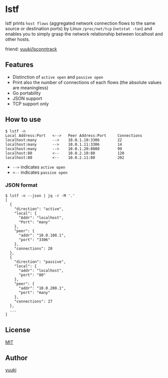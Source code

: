 # lstf

[license]: https://github.com/yuuki/lstf/blob/master/LICENSE

lstf prints `host flows` (aggregated network connection flows to the same source or destination ports) by Linux `/proc/net/tcp` (`netstat -tan`) and enables you to simply grasp the network relationship between localhost and other hosts.

friend: [yuuki/lsconntrack](https://github.com/yuuki/lsconntrack)

## Features

- Distinction of `active open` and `passive open`
- Print also the number of connections of each flows (the absolute values are meaningless)
- Go portability
- JSON support
- TCP support only

## How to use

```shell
$ lstf -n
Local Address:Port   <-->   Peer Address:Port     Connections
localhost:many       -->    10.0.1.10:3306        22
localhost:many       -->    10.0.1.11:3306        14
localhost:many       -->    10.0.1.20:8080        99
localhost:80         <--    10.0.2.10:80          120
localhost:80         <--    10.0.2.11:80          202
```

- `-->` indicates `active open`
- `<--` indicates `passive open`

### JSON format

```shell
$ lstf -n --json | jq -r -M '.'
[
  {
    "direction": "active",
    "local": {
      "Addr": "localhost",
      "Port": "many"
    },
    "peer": {
      "addr": "10.0.100.1",
      "port": "3306"
    },
    "connections": 20
  },
  {
    "direction": "passive",
    "local": {
      "addr": "localhost",
      "port": "80"
    },
    "peer": {
      "addr": "10.0.200.1",
      "port": "many"
    },
    "connections": 27
  },
  ...
]
```

## License

[MIT][license]

## Author

[yuuki](https://github.com/yuuki)